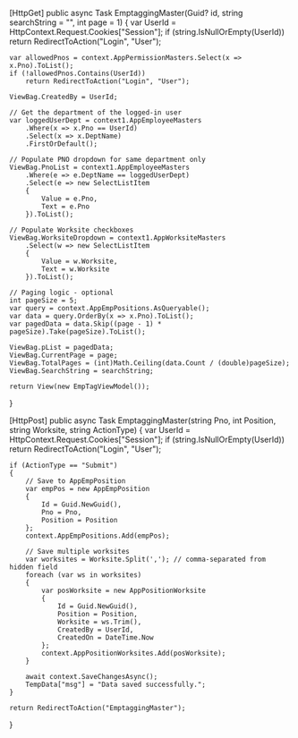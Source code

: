 [HttpGet]
public async Task<IActionResult> EmptaggingMaster(Guid? id, string searchString = "", int page = 1)
{
    var UserId = HttpContext.Request.Cookies["Session"];
    if (string.IsNullOrEmpty(UserId))
        return RedirectToAction("Login", "User");

    var allowedPnos = context.AppPermissionMasters.Select(x => x.Pno).ToList();
    if (!allowedPnos.Contains(UserId))
        return RedirectToAction("Login", "User");

    ViewBag.CreatedBy = UserId;

    // Get the department of the logged-in user
    var loggedUserDept = context1.AppEmployeeMasters
        .Where(x => x.Pno == UserId)
        .Select(x => x.DeptName)
        .FirstOrDefault();

    // Populate PNO dropdown for same department only
    ViewBag.PnoList = context1.AppEmployeeMasters
        .Where(e => e.DeptName == loggedUserDept)
        .Select(e => new SelectListItem
        {
            Value = e.Pno,
            Text = e.Pno
        }).ToList();

    // Populate Worksite checkboxes
    ViewBag.WorksiteDropdown = context1.AppWorksiteMasters
        .Select(w => new SelectListItem
        {
            Value = w.Worksite,
            Text = w.Worksite
        }).ToList();

    // Paging logic - optional
    int pageSize = 5;
    var query = context.AppEmpPositions.AsQueryable();
    var data = query.OrderBy(x => x.Pno).ToList();
    var pagedData = data.Skip((page - 1) * pageSize).Take(pageSize).ToList();

    ViewBag.pList = pagedData;
    ViewBag.CurrentPage = page;
    ViewBag.TotalPages = (int)Math.Ceiling(data.Count / (double)pageSize);
    ViewBag.SearchString = searchString;

    return View(new EmpTagViewModel());
}



[HttpPost]
public async Task<IActionResult> EmptaggingMaster(string Pno, int Position, string Worksite, string ActionType)
{
    var UserId = HttpContext.Request.Cookies["Session"];
    if (string.IsNullOrEmpty(UserId))
        return RedirectToAction("Login", "User");

    if (ActionType == "Submit")
    {
        // Save to AppEmpPosition
        var empPos = new AppEmpPosition
        {
            Id = Guid.NewGuid(),
            Pno = Pno,
            Position = Position
        };
        context.AppEmpPositions.Add(empPos);

        // Save multiple worksites
        var worksites = Worksite.Split(','); // comma-separated from hidden field
        foreach (var ws in worksites)
        {
            var posWorksite = new AppPositionWorksite
            {
                Id = Guid.NewGuid(),
                Position = Position,
                Worksite = ws.Trim(),
                CreatedBy = UserId,
                CreatedOn = DateTime.Now
            };
            context.AppPositionWorksites.Add(posWorksite);
        }

        await context.SaveChangesAsync();
        TempData["msg"] = "Data saved successfully.";
    }

    return RedirectToAction("EmptaggingMaster");
}
